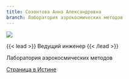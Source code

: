 ```yaml
---
title: Созонтова Анна Александровна
branch: Лаборатория аэрокосмических методов
---
```

![](img/sozaa.jpg)

{{< lead >}} Ведущий инженер {{< /lead >}}

Лаборатория аэрокосмических методов

[Страница в Истине](https://istina.msu.ru/workers/163153641)